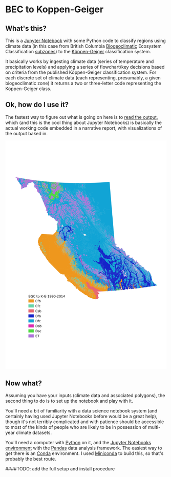 # BEC to Koppen-Geiger

## What's this?
This is a [Jupyter Notebook](https://jupyter.org/) with some Python code to classify regions using climate data (in this case from British Columbia [Biogeoclimatic](https://cfcg.forestry.ubc.ca/resources/cataloguing-in-situ-genetic-resources/about-bec-and-bgc-units/) Ecosystem Classification [subzones](https://www.for.gov.bc.ca/hre/becweb/)) to the [Köppen-Geiger](https://en.wikipedia.org/wiki/K%C3%B6ppen_climate_classification) classification system.

It basically works by ingesting climate data (series of temperature and precipitation levels) and applying a series of flowchart/key decisions based on criteria from the published Köppen-Geiger classification system. For each discrete set of climate data (each representing, presumably, a given biogeoclimatic zone) it returns a two or three-letter code representing the Köppen-Geiger class.

## Ok, how do I use it?
The fastest way to figure out what is going on here is to [read the output](2021-01-18_Gayton_BGC_to_Koppen-Geiger.pdf), which (and this is the cool thing about Jupyter Notebooks) is basically the actual working code embedded in a narrative report, with visualizations of the output baked in.

![Map of British Columbia classified using the algorithm](Exports/BGC_classified_by_Koppen-Geiger_1990-2014.png)

## Now what?
Assuming you have your inputs (climate data and associated polygons), the second thing to do is to set up the notebook and play with it.

You'll need a bit of familiarity with a data science notebook system (and certainly having used Jupyter Notebooks before would be a great help), though it's not terribly complicated and with patience should be accessible to most of the kinds of people who are likely to be in possession of multi-year climate datasets.

You'll need a computer with [Python](https://www.python.org/) on it, and the [Jupyter Notebooks environment](https://jupyter.org/install) with the [Pandas](https://pandas.pydata.org/) data analysis framework. The easiest way to get there is an [Conda](https://en.wikipedia.org/wiki/Conda_(package_manager)) environment. I used [Miniconda](https://docs.conda.io/en/latest/miniconda.html) to build this, so that's probably the best route.

####TODO: add the full setup and install procedure


